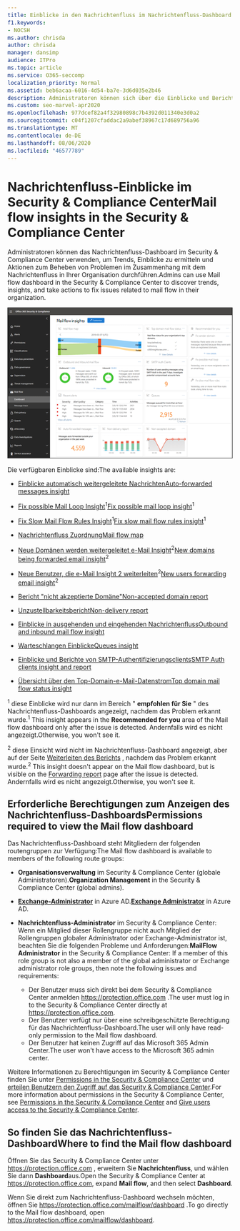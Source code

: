 ```yaml
---
title: Einblicke in den Nachrichtenfluss im Nachrichtenfluss-Dashboard
f1.keywords:
- NOCSH
ms.author: chrisda
author: chrisda
manager: dansimp
audience: ITPro
ms.topic: article
ms.service: O365-seccomp
localization_priority: Normal
ms.assetid: beb6acaa-6016-4d54-ba7e-3d6d035e2b46
description: Administratoren können sich über die Einblicke und Berichte informieren, die im Nachrichtenfluss-Dashboard im Security & Compliance Center zur Verfügung stehen.
ms.custom: seo-marvel-apr2020
ms.openlocfilehash: 977dcef82a4f32980898c7b4392d011340e3d0a2
ms.sourcegitcommit: c04f1207cfaddac2a9abef38967c17d689756a96
ms.translationtype: MT
ms.contentlocale: de-DE
ms.lasthandoff: 08/06/2020
ms.locfileid: "46577789"
---
```

# <a name="mail-flow-insights-in-the-security--compliance-center"></a><span data-ttu-id="1fa3f-103">Nachrichtenfluss-Einblicke im Security & Compliance Center</span><span class="sxs-lookup"><span data-stu-id="1fa3f-103">Mail flow insights in the Security & Compliance Center</span></span>

<span data-ttu-id="1fa3f-104">Administratoren können das Nachrichtenfluss-Dashboard im Security & Compliance Center verwenden, um Trends, Einblicke zu ermitteln und Aktionen zum Beheben von Problemen im Zusammenhang mit dem Nachrichtenfluss in Ihrer Organisation durchführen.</span><span class="sxs-lookup"><span data-stu-id="1fa3f-104">Admins can use Mail flow dashboard in the Security & Compliance Center to discover trends, insights, and take actions to fix issues related to mail flow in their organization.</span></span>

![Das Nachrichtenfluss-Dashboard im Security & Compliance Center](../../media/mail-flow-dashboard-v2.png)

<span data-ttu-id="1fa3f-106">Die verfügbaren Einblicke sind:</span><span class="sxs-lookup"><span data-stu-id="1fa3f-106">The available insights are:</span></span>

- [<span data-ttu-id="1fa3f-107">Einblicke automatisch weitergeleitete Nachrichten</span><span class="sxs-lookup"><span data-stu-id="1fa3f-107">Auto-forwarded messages insight</span></span>](mfi-auto-forwarded-messages-report.md)

- <span data-ttu-id="1fa3f-108">[Fix possible Mail Loop Insight](mfi-mail-loop-insight.md)<sup>1</sup></span><span class="sxs-lookup"><span data-stu-id="1fa3f-108">[Fix possible mail loop insight](mfi-mail-loop-insight.md)<sup>1</sup></span></span>

- <span data-ttu-id="1fa3f-109">[Fix Slow Mail Flow Rules Insight](mfi-slow-mail-flow-rules-insight.md)<sup>1</sup></span><span class="sxs-lookup"><span data-stu-id="1fa3f-109">[Fix slow mail flow rules insight](mfi-slow-mail-flow-rules-insight.md)<sup>1</sup></span></span>

- [<span data-ttu-id="1fa3f-110">Nachrichtenfluss Zuordnung</span><span class="sxs-lookup"><span data-stu-id="1fa3f-110">Mail flow map</span></span>](mfi-mail-flow-map-report.md)

- <span data-ttu-id="1fa3f-111">[Neue Domänen werden weitergeleitet e-Mail Insight](mfi-new-domains-being-forwarded-email.md)<sup>2</sup></span><span class="sxs-lookup"><span data-stu-id="1fa3f-111">[New domains being forwarded email insight](mfi-new-domains-being-forwarded-email.md)<sup>2</sup></span></span>

- <span data-ttu-id="1fa3f-112">[Neue Benutzer, die e-Mail Insight 2 weiterleiten](mfi-new-users-forwarding-email.md)<sup>2</sup></span><span class="sxs-lookup"><span data-stu-id="1fa3f-112">[New users forwarding email insight](mfi-new-users-forwarding-email.md)<sup>2</sup></span></span>

- [<span data-ttu-id="1fa3f-113">Bericht "nicht akzeptierte Domäne"</span><span class="sxs-lookup"><span data-stu-id="1fa3f-113">Non-accepted domain report</span></span>](mfi-non-accepted-domain-report.md)

- [<span data-ttu-id="1fa3f-114">Unzustellbarkeitsbericht</span><span class="sxs-lookup"><span data-stu-id="1fa3f-114">Non-delivery report</span></span>](mfi-non-delivery-report.md)

- [<span data-ttu-id="1fa3f-115">Einblicke in ausgehenden und eingehenden Nachrichtenfluss</span><span class="sxs-lookup"><span data-stu-id="1fa3f-115">Outbound and inbound mail flow insight</span></span>](mfi-outbound-and-inbound-mail-flow.md)

- [<span data-ttu-id="1fa3f-116">Warteschlangen Einblicke</span><span class="sxs-lookup"><span data-stu-id="1fa3f-116">Queues insight</span></span>](mfi-queue-alerts-and-queues.md)

- [<span data-ttu-id="1fa3f-117">Einblicke und Berichte von SMTP-Authentifizierungsclients</span><span class="sxs-lookup"><span data-stu-id="1fa3f-117">SMTP Auth clients insight and report</span></span>](mfi-smtp-auth-clients-report.md)

- [<span data-ttu-id="1fa3f-118">Übersicht über den Top-Domain-e-Mail-Datenstrom</span><span class="sxs-lookup"><span data-stu-id="1fa3f-118">Top domain mail flow status insight</span></span>](mfi-domain-mail-flow-status-insight.md)

<span data-ttu-id="1fa3f-119"><sup>1</sup> diese Einblicke wird nur dann im Bereich " **empfohlen für Sie** " des Nachrichtenfluss-Dashboards angezeigt, nachdem das Problem erkannt wurde.</span><span class="sxs-lookup"><span data-stu-id="1fa3f-119"><sup>1</sup> This insight appears in the **Recommended for you** area of the Mail flow dashboard only after the issue is detected.</span></span> <span data-ttu-id="1fa3f-120">Andernfalls wird es nicht angezeigt.</span><span class="sxs-lookup"><span data-stu-id="1fa3f-120">Otherwise, you won't see it.</span></span>

<span data-ttu-id="1fa3f-121"><sup>2</sup> diese Einsicht wird nicht im Nachrichtenfluss-Dashboard angezeigt, aber auf der Seite [Weiterleiten des Berichts](view-mail-flow-reports.md#forwarding-report) , nachdem das Problem erkannt wurde.</span><span class="sxs-lookup"><span data-stu-id="1fa3f-121"><sup>2</sup> This insight doesn't appear on the Mail flow dashboard, but is visible on the [Forwarding report](view-mail-flow-reports.md#forwarding-report) page after the issue is detected.</span></span> <span data-ttu-id="1fa3f-122">Andernfalls wird es nicht angezeigt.</span><span class="sxs-lookup"><span data-stu-id="1fa3f-122">Otherwise, you won't see it.</span></span>

## <a name="permissions-required-to-view-the-mail-flow-dashboard"></a><span data-ttu-id="1fa3f-123">Erforderliche Berechtigungen zum Anzeigen des Nachrichtenfluss-Dashboards</span><span class="sxs-lookup"><span data-stu-id="1fa3f-123">Permissions required to view the Mail flow dashboard</span></span>

<span data-ttu-id="1fa3f-124">Das Nachrichtenfluss-Dashboard steht Mitgliedern der folgenden routengruppen zur Verfügung:</span><span class="sxs-lookup"><span data-stu-id="1fa3f-124">The Mail flow dashboard is available to members of the following route groups:</span></span>

- <span data-ttu-id="1fa3f-125">**Organisationsverwaltung** im Security & Compliance Center (globale Administratoren).</span><span class="sxs-lookup"><span data-stu-id="1fa3f-125">**Organization Management** in the Security & Compliance Center (global admins).</span></span>

- <span data-ttu-id="1fa3f-126">**[Exchange-Administrator](https://docs.microsoft.com/azure/active-directory/users-groups-roles/directory-assign-admin-roles#exchange-administrator)** in Azure AD.</span><span class="sxs-lookup"><span data-stu-id="1fa3f-126">**[Exchange Administrator](https://docs.microsoft.com/azure/active-directory/users-groups-roles/directory-assign-admin-roles#exchange-administrator)** in Azure AD.</span></span>

- <span data-ttu-id="1fa3f-127">**Nachrichtenfluss-Administrator** im Security & Compliance Center: Wenn ein Mitglied dieser Rollengruppe nicht auch Mitglied der Rollengruppen globaler Administrator oder Exchange-Administrator ist, beachten Sie die folgenden Probleme und Anforderungen:</span><span class="sxs-lookup"><span data-stu-id="1fa3f-127">**MailFlow Administrator** in the Security & Compliance Center: If a member of this role group is not also a member of the global administrator or Exchange administrator role groups, then note the following issues and requirements:</span></span>

  - <span data-ttu-id="1fa3f-128">Der Benutzer muss sich direkt bei dem Security & Compliance Center anmelden <https://protection.office.com> .</span><span class="sxs-lookup"><span data-stu-id="1fa3f-128">The user must log in to the Security & Compliance Center directly at <https://protection.office.com>.</span></span>
  - <span data-ttu-id="1fa3f-129">Der Benutzer verfügt nur über eine schreibgeschützte Berechtigung für das Nachrichtenfluss-Dashboard.</span><span class="sxs-lookup"><span data-stu-id="1fa3f-129">The user will only have read-only permission to the Mail flow dashboard.</span></span>
  - <span data-ttu-id="1fa3f-130">Der Benutzer hat keinen Zugriff auf das Microsoft 365 Admin Center.</span><span class="sxs-lookup"><span data-stu-id="1fa3f-130">The user won't have access to the Microsoft 365 admin center.</span></span>

<span data-ttu-id="1fa3f-131">Weitere Informationen zu Berechtigungen im Security & Compliance Center finden Sie unter [Permissions in the Security & Compliance Center](permissions-in-the-security-and-compliance-center.md) und [erteilen Benutzern den Zugriff auf das Security & Compliance Center](grant-access-to-the-security-and-compliance-center.md).</span><span class="sxs-lookup"><span data-stu-id="1fa3f-131">For more information about permissions in the Security & Compliance Center, see [Permissions in the Security & Compliance Center](permissions-in-the-security-and-compliance-center.md) and [Give users access to the Security & Compliance Center](grant-access-to-the-security-and-compliance-center.md).</span></span>

## <a name="where-to-find-the-mail-flow-dashboard"></a><span data-ttu-id="1fa3f-132">So finden Sie das Nachrichtenfluss-Dashboard</span><span class="sxs-lookup"><span data-stu-id="1fa3f-132">Where to find the Mail flow dashboard</span></span>

<span data-ttu-id="1fa3f-133">Öffnen Sie das Security & Compliance Center unter <https://protection.office.com> , erweitern Sie **Nachrichtenfluss**, und wählen Sie dann **Dashboard**aus.</span><span class="sxs-lookup"><span data-stu-id="1fa3f-133">Open the Security & Compliance Center at <https://protection.office.com>, expand **Mail flow**, and then select **Dashboard**.</span></span>

<span data-ttu-id="1fa3f-134">Wenn Sie direkt zum Nachrichtenfluss-Dashboard wechseln möchten, öffnen Sie <https://protection.office.com/mailflow/dashboard> .</span><span class="sxs-lookup"><span data-stu-id="1fa3f-134">To go directly to the Mail flow dashboard, open <https://protection.office.com/mailflow/dashboard>.</span></span>
